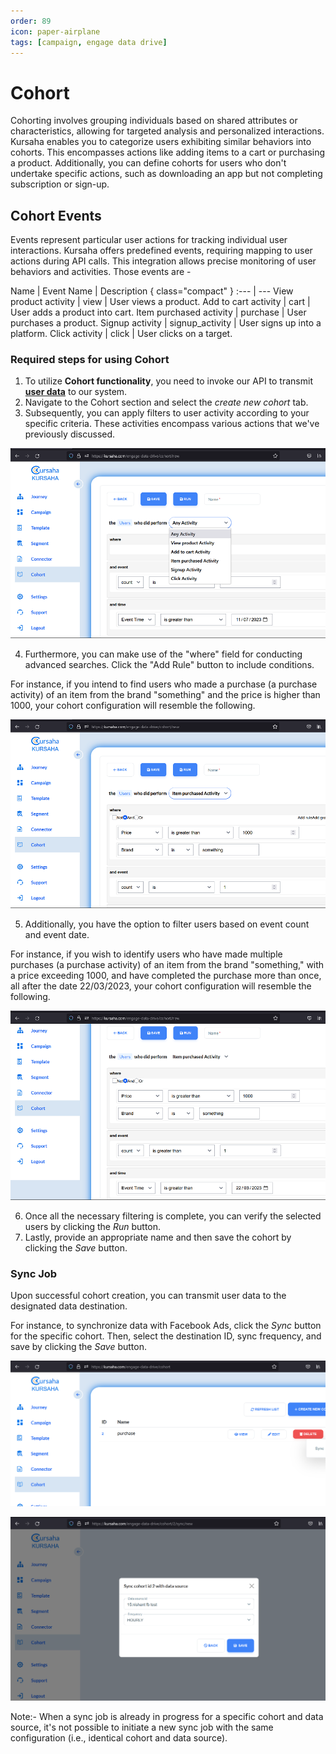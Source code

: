 ```yaml
---
order: 89
icon: paper-airplane
tags: [campaign, engage data drive]
---
```


# Cohort
Cohorting involves grouping individuals based on shared attributes or characteristics, allowing for targeted analysis and personalized interactions. Kursaha enables you to categorize users exhibiting similar behaviors into cohorts. This encompasses actions like adding items to a cart or purchasing a product. Additionally, you can define cohorts for users who don't undertake specific actions, such as downloading an app but not completing subscription or sign-up.

## Cohort Events
Events represent particular user actions for tracking individual user interactions. Kursaha offers predefined events, requiring mapping to user actions during API calls. This integration allows precise monitoring of user behaviors and activities. Those events are -

Name  | Event Name  |  Description { class="compact" }
:---  | ---
View product activity  | view  |  User views a product.
Add to cart activity  | cart  |  User adds a product into cart.
Item purchased activity  | purchase  |  User purchases a product.
Signup activity  | signup_activity  |  User signs up into a platform.
Click activity  | click  |  User clicks on a target.

### Required steps for using Cohort
1. To utilize **Cohort functionality**, you need to invoke our API to transmit [**user data**](../developer/eddsdk/#send-event) to our system. 
2. Navigate to the Cohort section and select the *create new cohort* tab.
3. Subsequently, you can apply filters to user activity according to your specific criteria. These activities encompass various actions that we've previously discussed.

![Choose Activity](/static/images/create-cohort-1.png)

4. Furthermore, you can make use of the "where" field for conducting advanced searches. Click the "Add Rule" button to include conditions.

 For instance, if you intend to find users who made a purchase (a purchase activity) of an item from the brand "something" and the price is higher than 1000, your cohort configuration will resemble the following.

![Example Cohort](/static/images/create-cohort-2.png)

5. Additionally, you have the option to filter users based on event count and event date.

 For instance, if you wish to identify users who have made multiple purchases (a purchase activity) of an item from the brand "something," with a price exceeding 1000, and have completed the purchase more than once, all after the date 22/03/2023, your cohort configuration will resemble the following.

 ![Example Cohort](/static/images/create-cohort-3.png)

 6. Once all the necessary filtering is complete, you can verify the selected users by clicking the *Run* button.
 7. Lastly, provide an appropriate name and then save the cohort by clicking the *Save* button.

### Sync Job
Upon successful cohort creation, you can transmit user data to the designated data destination.

  For instance, to synchronize data with Facebook Ads, click the *Sync* button for the specific cohort. Then, select the destination ID, sync frequency, and save by clicking the *Save* button.

  ![Sync Button](/static/images/create-sync-1.png)

  ![Create Sync](/static/images/create-sync-2.png)

Note:- When a sync job is already in progress for a specific cohort and data source, it's not possible to initiate a new sync job with the same configuration (i.e., identical cohort and data source).